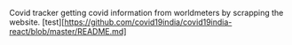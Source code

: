 Covid tracker getting covid information from worldmeters by scrapping the website.
[test][https://github.com/covid19india/covid19india-react/blob/master/README.md]

